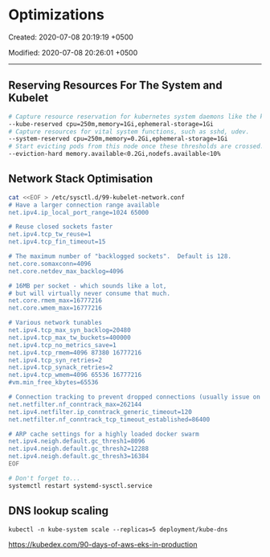 # Optimizations

Created: 2020-07-08 20:19:19 +0500

Modified: 2020-07-08 20:26:01 +0500

---

## Reserving Resources For The System and Kubelet

```bash
# Capture resource reservation for kubernetes system daemons like the kubelet, container runtime, node problem detector, etc.
--kube-reserved cpu=250m,memory=1Gi,ephemeral-storage=1Gi
# Capture resources for vital system functions, such as sshd, udev.
--system-reserved cpu=250m,memory=0.2Gi,ephemeral-storage=1Gi
# Start evicting pods from this node once these thresholds are crossed.
--eviction-hard memory.available<0.2Gi,nodefs.available<10%
```

## Network Stack Optimisation

```bash
cat <<EOF > /etc/sysctl.d/99-kubelet-network.conf
# Have a larger connection range available
net.ipv4.ip_local_port_range=1024 65000

# Reuse closed sockets faster
net.ipv4.tcp_tw_reuse=1
net.ipv4.tcp_fin_timeout=15

# The maximum number of "backlogged sockets".  Default is 128.
net.core.somaxconn=4096
net.core.netdev_max_backlog=4096

# 16MB per socket - which sounds like a lot,
# but will virtually never consume that much.
net.core.rmem_max=16777216
net.core.wmem_max=16777216

# Various network tunables
net.ipv4.tcp_max_syn_backlog=20480
net.ipv4.tcp_max_tw_buckets=400000
net.ipv4.tcp_no_metrics_save=1
net.ipv4.tcp_rmem=4096 87380 16777216
net.ipv4.tcp_syn_retries=2
net.ipv4.tcp_synack_retries=2
net.ipv4.tcp_wmem=4096 65536 16777216
#vm.min_free_kbytes=65536

# Connection tracking to prevent dropped connections (usually issue on LBs)
net.netfilter.nf_conntrack_max=262144
net.ipv4.netfilter.ip_conntrack_generic_timeout=120
net.netfilter.nf_conntrack_tcp_timeout_established=86400

# ARP cache settings for a highly loaded docker swarm
net.ipv4.neigh.default.gc_thresh1=8096
net.ipv4.neigh.default.gc_thresh2=12288
net.ipv4.neigh.default.gc_thresh3=16384
EOF

# Don't forget to...
systemctl restart systemd-sysctl.service
```

## DNS lookup scaling

`kubectl -n kube-system scale --replicas=5 deployment/kube-dns`

<https://kubedex.com/90-days-of-aws-eks-in-production>
